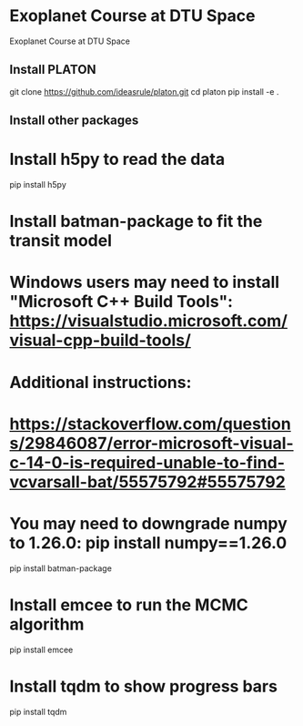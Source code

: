 # Exoplanet Course at DTU Space
Exoplanet Course at DTU Space



## Install PLATON

git clone https://github.com/ideasrule/platon.git
cd platon
pip install -e .

## Install other packages

# Install h5py to read the data
pip install h5py 

# Install batman-package to fit the transit model
# Windows users may need to install "Microsoft C++ Build Tools": https://visualstudio.microsoft.com/visual-cpp-build-tools/
# Additional instructions:
# https://stackoverflow.com/questions/29846087/error-microsoft-visual-c-14-0-is-required-unable-to-find-vcvarsall-bat/55575792#55575792
# You may need to downgrade numpy to 1.26.0: pip install numpy==1.26.0
pip install batman-package  

# Install emcee to run the MCMC algorithm
pip install emcee

# Install tqdm to show progress bars
pip install tqdm
